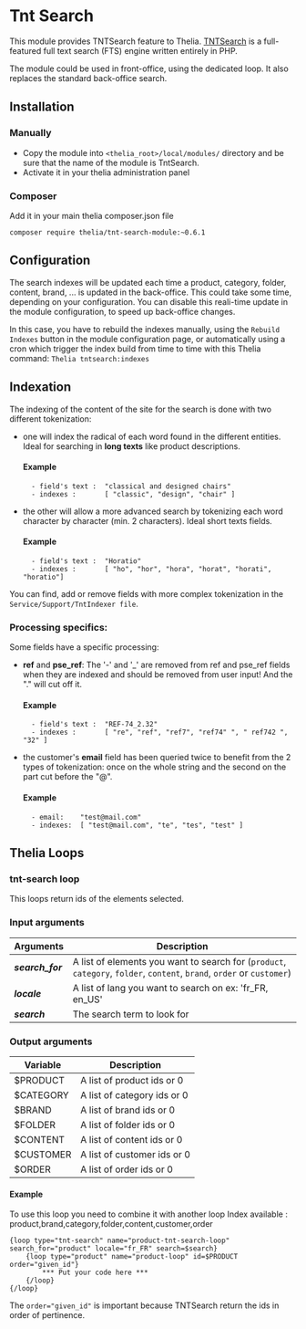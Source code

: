 # Tnt Search

This module provides TNTSearch feature to Thelia. [TNTSearch](https://github.com/teamtnt/tntsearch) is a full-featured full text search (FTS) engine written entirely in PHP. 

The module could be used in front-office, using the dedicated loop. It also replaces the standard back-office search.

## Installation

### Manually

* Copy the module into ```<thelia_root>/local/modules/``` directory and be sure that the name of the module is TntSearch.
* Activate it in your thelia administration panel

### Composer

Add it in your main thelia composer.json file

```
composer require thelia/tnt-search-module:~0.6.1
```

## Configuration

The search indexes will be updated each time a product, category, folder, content,
brand, ... is updated in the back-office. This could take some time, depending on your configuration.
You can disable this reali-time update in the module configuration, to speed up 
back-office changes.


In this case, you have to rebuild the indexes manually, using the `Rebuild Indexes` button in
the module configuration page, or automatically using a cron which trigger the index 
build from time to time with this Thelia command: `Thelia tntsearch:indexes`


## Indexation

The indexing of the content of the site for the search is done with two different tokenization:
- one will index the radical of each word found in the different entities. Ideal for searching in **long texts** like product descriptions.
  #### Example
        - field's text :  "classical and designed chairs" 
        - indexes :       [ "classic", "design", "chair" ]

- the other will allow a more advanced search by tokenizing each word character by
  character (min. 2 characters). Ideal short texts fields.
  #### Example
        - field's text :  "Horatio"
        - indexes :       [ "ho", "hor", "hora", "horat", "horati", "horatio"]

You can find, add or remove fields with more complex tokenization in the ```Service/Support/TntIndexer file```.

### Processing specifics:
Some fields have a specific processing:
- **ref**  and  **pse_ref**:  The '-' and '_' are removed from ref and pse_ref fields when they are
  indexed and should be removed from user input! And the "." will cut off it.
  #### Example
        - field's text :  "REF-74_2.32"
        - indexes :       [ "re", "ref", "ref7", "ref74" ", " ref742 ", "32" ]
- the customer's **email** field has been queried twice to benefit from the 2 types of tokenization:
  once on the whole string and the second on the part cut before the "@".
  #### Example
        - email:    "test@mail.com"
        - indexes:  [ "test@mail.com", "te", "tes", "test" ]


## Thelia Loops

### tnt-search loop

This loops return ids of the elements selected.

### Input arguments

| Arguments        | Description                                                                                                                |
|------------------|----------------------------------------------------------------------------------------------------------------------------|
| ***search_for*** | A list of elements you want to search for (`product`, `category`, `folder`, `content`, `brand`, `order` or `customer`) |
| ***locale***     | A list of lang you want to search on ex: 'fr_FR, en_US'                                                                    |
| ***search***     | The search term to look for                                                                                                |

### Output arguments

| Variable   |Description |
|------------|--- |
| $PRODUCT   |A list of product ids or 0 |
| $CATEGORY  |A list of category ids or 0 |
| $BRAND    |A list of brand ids or 0 |
| $FOLDER   |A list of folder ids or 0 |
| $CONTENT  |A list of content ids or 0 |
| $CUSTOMER |A list of customer ids or 0 |
| $ORDER    |A list of order ids or 0 |

#### Example

To use this loop you need to combine it with another loop
Index available : product,brand,category,folder,content,customer,order

    {loop type="tnt-search" name="product-tnt-search-loop" search_for="product" locale="fr_FR" search=$search}
        {loop type="product" name="product-loop" id=$PRODUCT order="given_id"}
            *** Put your code here ***
        {/loop}
    {/loop}

The `order="given_id"` is important because TNTSearch return the ids in order of pertinence.
